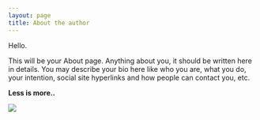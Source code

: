 ```yaml
---
layout: page
title: About the author
---
```


Hello.

This will be your About page. Anything about you, it should be written here in details. You may describe your bio here like who you are, what you do, your intention, social site hyperlinks and how people can contact you, etc.


**Less is more..**

<a href="https://www.twitter.com/Sim4n6" target="_blank"><img src="https://img.icons8.com/windows/32/000000/twitter.png"></a>